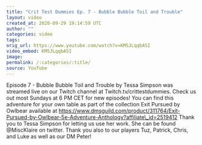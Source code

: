 ```yaml
---
title: "Crit Test Dummies Ep. 7 - Bubble Bubble Toil and Trouble"
layout: video
created_at: 2020-09-29 19:14:59 UTC
author: ""
categories: video
tags: 
orig_url: https://www.youtube.com/watch?v=KM5JLqqbA5I
video_embed: KM5JLqqbA5I
image: 
permalink: /:categories/:title/
source: YouTube
---
```

Episode 7 - Bubble Bubble Toil and Trouble by Tessa Simpson was streamed live on our Twitch channel at Twitch.tv/crittestdummies. Check us out most Sundays at 6 PM CET for new episodes! You can find this adventure for your own table as part of the collection Exit Pursued by Owlbear available at https://www.dmsguild.com/product/311764/Exit-Pursued-by-Owlbear-5e-Adventure-Anthology?affiliate\_id=2519412 Thank you to Tessa Simpson for letting us use her work. She can be found @MiscKlaire on twitter. Thank you also to our players Tuz, Patrick, Chris, and Luke as well as our DM Peter!